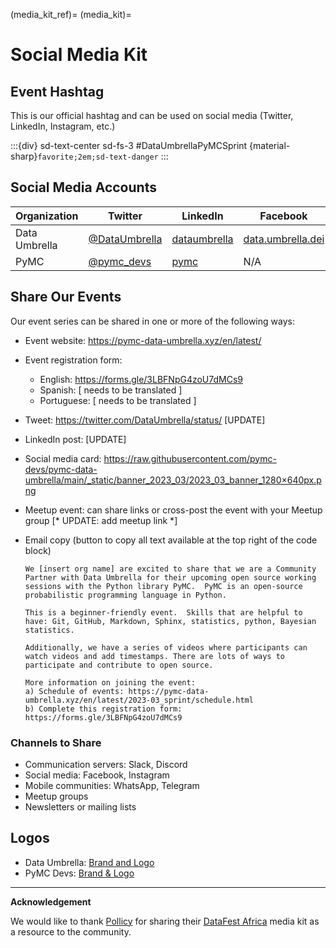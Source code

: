 (media_kit_ref)=
(media_kit)=
# Social Media Kit

## Event Hashtag
This is our official hashtag and can be used on social media (Twitter, LinkedIn, Instagram, etc.)

:::{div} sd-text-center sd-fs-3
#DataUmbrellaPyMCSprint {material-sharp}`favorite;2em;sd-text-danger`
:::


## Social Media Accounts

| Organization   | Twitter  |  LinkedIn | Facebook | Instagram       | Discourse      |
|----------------|----------|-----------|----------|-----------------|----------------|
| Data Umbrella  | [@DataUmbrella](https://twitter.com/DataUmbrella) |  [dataumbrella](https://www.linkedin.com/company/dataumbrella/) | [data.umbrella.dei](https://www.facebook.com/data.umbrella.dei) | [@data.umbrella](https://www.instagram.com/data.umbrella/)  | N/A |
| PyMC  | [@pymc_devs](https://twitter.com/pymc_devs) |  [pymc](https://www.linkedin.com/company/pymc/mycompany/) | N/A | N/A  |  [discourse.pymc.io](https://discourse.pymc.io)


## Share Our Events

Our event series can be shared in one or more of the following ways:
- Event website: https://pymc-data-umbrella.xyz/en/latest/
- Event registration form:  
    - English: https://forms.gle/3LBFNpG4zoU7dMCs9
    - Spanish: [ needs to be translated ]
    - Portuguese: [ needs to be translated ] 
- Tweet:  https://twitter.com/DataUmbrella/status/  [UPDATE]
- LinkedIn post: [ ]( ) [UPDATE]
- Social media card:  https://raw.githubusercontent.com/pymc-devs/pymc-data-umbrella/main/_static/banner_2023_03/2023_03_banner_1280×640px.png
- Meetup event: can share links or cross-post the event with your Meetup group [* UPDATE: add meetup link *]
- Email copy (button to copy all text available at the top right of the code block)

  ```none
  We [insert org name] are excited to share that we are a Community Partner with Data Umbrella for their upcoming open source working sessions with the Python library PyMC.  PyMC is an open-source probabilistic programming language in Python.

  This is a beginner-friendly event.  Skills that are helpful to have: Git, GitHub, Markdown, Sphinx, statistics, python, Bayesian statistics.

  Additionally, we have a series of videos where participants can watch videos and add timestamps. There are lots of ways to participate and contribute to open source.

  More information on joining the event:
  a) Schedule of events: https://pymc-data-umbrella.xyz/en/latest/2023-03_sprint/schedule.html
  b) Complete this registration form: https://forms.gle/3LBFNpG4zoU7dMCs9
  ```
### Channels to Share
- Communication servers: Slack, Discord
- Social media: Facebook, Instagram
- Mobile communities: WhatsApp, Telegram
- Meetup groups
- Newsletters or mailing lists

## Logos
- Data Umbrella: [Brand and Logo](https://github.com/data-umbrella/info)
- PyMC Devs:  [Brand & Logo](https://github.com/pymc-devs/brand)

---

**Acknowledgement**

We would like to thank [Pollicy](https://pollicy.org) for sharing their [DataFest Africa](https://datafest.africa) media kit as a resource to the community.
